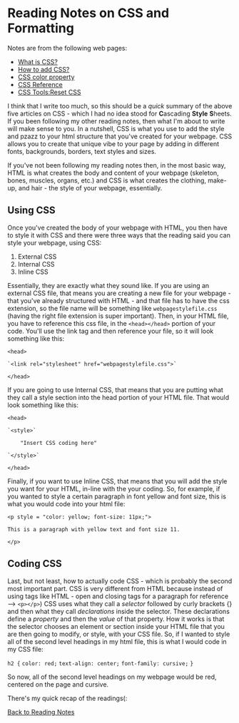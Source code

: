 # Reading Notes on CSS and Formatting

Notes are from the following web pages:
- [What is CSS?](https://developer.mozilla.org/en-US/docs/Learn/CSS/First_steps/What_is_CSS)
- [How to add CSS?](https://www.w3schools.com/css/css_howto.asp)
- [CSS color property](https://www.w3schools.com/cssref/pr_text_color.asp)
- [CSS Reference](https://developer.mozilla.org/en-US/docs/Web/CSS/Reference)
- [CSS Tools:Reset CSS](https://meyerweb.com/eric/tools/css/reset/)

I think that I write too much, so this should be a *quick* summary of the above five articles on CSS - which I had no idea stood for **C**ascading **Style** **S**heets. If you been following my other reading notes, then what I'm about to write will make sense to you. In a nutshell, CSS is what you use to add the style and pzazz to your html structure that you've created for your webpage. CSS allows you to create that unique vibe to your page by adding in different fonts, backgrounds, borders, text styles and sizes. 

If you've not been following my reading notes then, in the most basic way, HTML is what creates the body and content of your webpage (skeleton, bones, muscles, organs, etc.) and CSS is what creates the clothing, make-up, and hair - the style of your webpage, essentially.

## Using CSS
Once you've created the body of your webpage with HTML, you then have to style it with CSS and there were three ways that the reading said you can style your webpage, using CSS:

1. External CSS
1. Internal CSS
1. Inline CSS

Essentially, they are exactly what they sound like. If you are using an external CSS file, that means you are creating a new file for your webpage - that you've already structured with HTML - and that file has to have the css extension, so the file name will be something like `webpagestylefile.css` (having the right file extension is super important). Then, in your HTML file, you have to reference this css file, in the `<head></head>` portion of your code. You'll use the link tag and then reference your file, so it will look something like this:

`<head>`

    `<link rel="stylesheet" href="webpagestylefile.css">`

`</head>`

If you are going to use Internal CSS, that means that you are putting what they call a style section into the head portion of your HTML file. That would look something like this:

`<head>`

    `<style>`

        "Insert CSS coding here"

    `</style>`

`</head>`

Finally, if you want to use Inline CSS, that means that you will add the style you want for your HTML, in-line with the your coding. So, for example, if you wanted to style a certain paragraph in font yellow and font size, this is what you would code into your html file:

`<p style = "color: yellow; font-size: 11px;">`

    This is a paragraph with yellow text and font size 11.

`</p>`

## Coding CSS
Last, but not least, how to actually code CSS - which is probably the second most important part. CSS is very different from HTML because instead of using tags like HTML - open and closing tags for a paragraph for reference --> `<p></p>`) CSS uses what they call a *selector* followed by curly brackets {} and then what they call *declarations* inside the selector. These declarations define a *property* and then the *value* of that property. How it works is that the selector chooses an element or section inside your HTML file that you are then going to modify, or style, with your CSS file. So, if I wanted to style all of the second level headings in my html file, this is what I would code in my CSS file:

`h2 {`
    `color: red;`
    `text-align: center;`
    `font-family: cursive;`
`}`

So now, all of the second level headings on my webpage would be red, centered on the page and cursive.

There's my quick recap of the readings(:

[Back to Reading Notes](README.md)